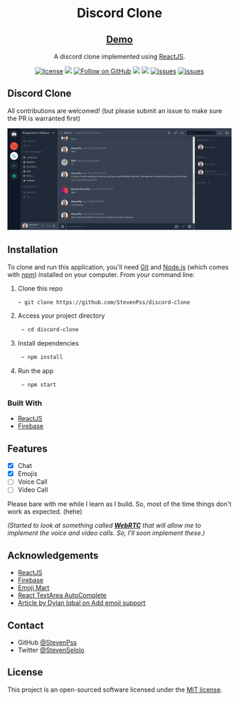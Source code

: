 <h1 align="center">Discord Clone</h1>

<div align="center">

<h2>
   <a href="https://discord-clone-948e1.web.app/">
   Demo
   </a>
</h2>

A discord clone implemented using [ReactJS](https://reactjs.org/).


[![license](https://img.shields.io/badge/license-MIT-blue.svg)](https://github.com/StevenPss/discord-clone/blob/dev/LICENSE)
<img src="https://img.shields.io/badge/developed%20by-StevenPss-blue.svg">
[![Follow on GitHub](https://img.shields.io/github/followers/StevenPss?label=Follow&style=social)](https://github.com/StevenPss)
<img src="https://img.shields.io/github/stars/StevenPss/discord-clone.svg?style=flat">
<img src="https://img.shields.io/github/languages/top/StevenPss/discord-clone.svg"/>
[![issues](https://img.shields.io/github/issues/StevenPss/discord-clone.svg)](https://github.com/StevenPss/discord-clone/issues)
[![issues](https://img.shields.io/badge/PRs-welcome-brightgreen.svg?style=flat)](https://github.com/StevenPss/discord-clone/pulls)

</p>

</div>


## Discord Clone

All contributions are welcomed! (but please submit an issue to make sure the PR is warranted first)

![screenshot](https://github.com/StevenPss/discord-clone/blob/dev/client/src/static/demo.png)

## Installation

To clone and run this application, you'll need [Git](https://git-scm.com) and [Node.js](https://nodejs.org/en/download/) (which comes with [npm](http://npmjs.com)) installed on your computer. From your command line:

1. Clone this repo
    ```zsh
    ~ git clone https://github.com/StevenPss/discord-clone
    ```
2. Access your project directory 
   ```zsh
    ~ cd discord-clone
   ```
3. Install dependencies
   ```zsh
    ~ npm install
   ```
4. Run the app
   ```zsh
    ~ npm start
   ```


### Built With

<!-- This section should list any major frameworks that you built your project using. Here are a few examples.-->

- [ReactJS](https://reactjs.org/)
- [Firebase](https://firebase.google.com/)

## Features

<!-- List the features of your application or follow the template. Don't share the figma file here :) -->


- [X] Chat
- [x] Emojis
- [ ] Voice Call
- [ ] Video Call

Please bare with me while I learn as I build. So, most of the time things don't work as expected. (hehe)

*(Started to look at something called [**WebRTC**](https://webrtc.org/) that will allow me to implement the voice and video calls. So, I'll soon implement these.)*

## Acknowledgements

<!-- This section should list any articles or add-ons/plugins that helps you to complete the project. This is optional but it will help you in the future. For exmpale -->

- [ReactJS](https://reactjs.org/)
- [Firebase](https://firebase.google.com/)
- [Emoji Mart](https://www.npmjs.com/package/emoji-mart)
- [React TextArea AutoComplete](https://www.npmjs.com/package/@webscopeio/react-textarea-autocomplete)
- [Article by Dylan Iqbal on Add emoji support](https://morioh.com/p/2b1a49e4b53f)


## Contact

- GitHub [@StevenPss](https://github.com/StevenPss)
- Twitter [@StevenSelolo](https://twitter.com/StevenSelolo)

## License

This project is an open-sourced software licensed under the [MIT license](https://github.com/StevenPss/discord-clone/blob/dev/LICENSE).
